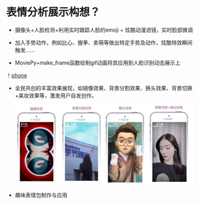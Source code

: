 # 表情分析展示构想？

* 摄像头+人脸检测+利用实时跟踪人脸的emoji + 炫酷动漫滤镜，实时脸部微调

* 加入手势动作，例如比心、握拳、卖萌等做出特定手势及动作，炫酷特效瞬间触发......

* MoviePy+make_frame函数绘制gif动画将其应用到人脸识别动态展示上

！[phone]()

* 全民共创的丰富效果展现，如镜像效果、背景分割效果、换头效果、背景切换+美妆效果等，激发用户自发创作。

   ![phone](https://github.com/wenslingwzl/Come-on/blob/master/%E5%AD%A6%E4%B9%A0%E7%AC%94%E8%AE%B0/%E5%AE%9E%E4%B9%A0%E8%B0%83%E7%A0%94%E8%AE%B0%E5%BD%95/picture/%E4%B8%B0%E5%AF%8C%E6%95%88%E6%9E%9C.png)

* 趣味表情包制作与应用

